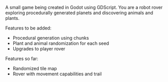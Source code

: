A small game being created in Godot using GDScript. You are a robot rover exploring procedurally generated planets and discovering animals and plants. 

Features to be added: 
- Procedural generation using chunks
- Plant and animal randomization for each seed
- Upgrades to player rover

Features so far:
- Randomized tile map
- Rover with movement capabilities and trail

